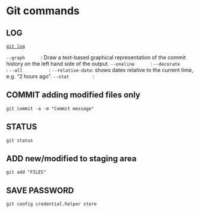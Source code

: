 # Git commands

## LOG
[`git log`](https://git-scm.com/docs/git-log)
> 
`--graph      `: Draw a text-based graphical representation of the commit history on the left hand side of the output.
`--oneline      `:
`--decorate     `:
`--all          `:
`--relative-date`: shows dates relative to the current time, e.g. “2 hours ago”.
`--stat         `:

## COMMIT adding modified files only
`git commit -a -m "Commit message"`

## STATUS
`git status`

## ADD new/modified to staging area
`git add "FILES"`

## SAVE PASSWORD
`git config credential.helper store`

